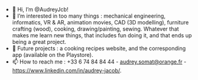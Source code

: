 - 👋 Hi, I’m @AudreyJcb!
- 👀 I’m interested in too many things : mechanical engineering, informatics, VR & AR, animation movies, CAD (3D modelling), furniture crafting (wood), cooking, drawing/painting, sewing. 
Whatever that makes me learn new things, that includes fun doing it, and that ends up being a great project.
- 🌱 Future projects : a cooking recipes website, and the corresponding app (available on the Playstore).
- 📫 How to reach me : +33 6 74 84 84 44 - audrey.somat@orange.fr - https://www.linkedin.com/in/audrey-jacob/.

<!---
AudreyJcb/AudreyJcb is a ✨ special ✨ repository because its `README.md` (this file) appears on your GitHub profile.
You can click the Preview link to take a look at your changes.
--->
